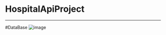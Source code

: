 # HospitalApiProject
---


#DataBase 
![image](https://user-images.githubusercontent.com/50093472/199159626-d22e9fc0-ca74-4f03-8456-f9135b386326.png)

